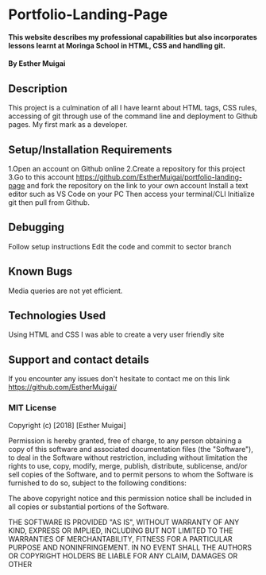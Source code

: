 # Portfolio-Landing-Page
#### This website describes my professional capabilities but also incorporates lessons learnt at Moringa School in HTML, CSS and handling git.
#### By Esther Muigai
## Description
This project is a culmination of all I have learnt about HTML tags, CSS rules, accessing of git through use of the command line and deployment to Github pages. My first mark as a developer.
## Setup/Installation Requirements
1.Open an account on Github online
2.Create a repository for this project
3.Go to this account https://github.com/EstherMuigai/portfolio-landing-page and fork the repository on the link to your own account
Install a text editor such as VS Code on your PC
Then access your terminal/CLI
Initialize git then pull from Github.
## Debugging
Follow setup instructions
Edit the code and commit to sector branch
## Known Bugs
Media queries are not yet efficient.
## Technologies Used
Using HTML and CSS I was able to create a very user friendly site
## Support and contact details
If you encounter any issues don't hesitate to contact me on this link https://github.com/EstherMuigai/
### MIT License

Copyright (c) [2018] [Esther Muigai]

Permission is hereby granted, free of charge, to any person obtaining a copy
of this software and associated documentation files (the "Software"), to deal
in the Software without restriction, including without limitation the rights
to use, copy, modify, merge, publish, distribute, sublicense, and/or sell
copies of the Software, and to permit persons to whom the Software is
furnished to do so, subject to the following conditions:

The above copyright notice and this permission notice shall be included in all
copies or substantial portions of the Software.

THE SOFTWARE IS PROVIDED "AS IS", WITHOUT WARRANTY OF ANY KIND, EXPRESS OR
IMPLIED, INCLUDING BUT NOT LIMITED TO THE WARRANTIES OF MERCHANTABILITY,
FITNESS FOR A PARTICULAR PURPOSE AND NONINFRINGEMENT. IN NO EVENT SHALL THE
AUTHORS OR COPYRIGHT HOLDERS BE LIABLE FOR ANY CLAIM, DAMAGES OR OTHER
